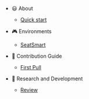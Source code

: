 - 😃 About
  - [Quick start](quickstart.md)

- 🎮 Environments
  - [SeatSmart](seatsmart/configuration.md)


- 🔨 Contribution Guide
  - [First Pull](something.md)

- 🧠 Research and Development
  - [Review](review.md)

<footer id="mb-footer"></footer>